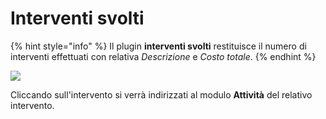 # Interventi svolti

{% hint style="info" %}
Il plugin **interventi svolti** restituisce il numero di interventi effettuati con relativa _Descrizione_ e _Costo totale_.
{% endhint %}

![](https://firebasestorage.googleapis.com/v0/b/gitbook-x-prod.appspot.com/o/spaces%2F-LZJeLg23eVDvrCv74U7-887967055%2Fuploads%2FekRNsdKvLJQ05e8tQkCH%2Ffile.png?alt=media)

Cliccando sull'intervento si verrà indirizzati al modulo **Attività** del relativo intervento.
